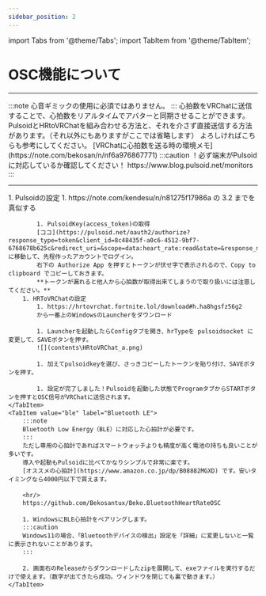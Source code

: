 ```yaml
---
sidebar_position: 2
---
```


import Tabs from '@theme/Tabs';
import TabItem from '@theme/TabItem';

# OSC機能について
<hr/>
<Tabs>
    <TabItem value="def" label="概要" default>
        :::note
        心音ギミックの使用に必須ではありません。
        :::
        心拍数をVRChatに送信することで、心拍数をリアルタイムでアバターと同期させることができます。  
        PulsoidとHRtoVRChatを組み合わせる方法と、それを介さず直接送信する方法があります。（それ以外にもありますがここでは省略します）  
        よろしければこちらも参考にしてください。  
        [VRChatに心拍数を送る時の環境メモ](https://note.com/bekosan/n/nf6a976867771)
    </TabItem>
    <TabItem value="pulsoid" label="Pulsoid">
        :::caution
        ！必ず端末がPulsoidに対応しているか確認してください！  
        https://www.blog.pulsoid.net/monitors
        :::
        <hr />
        1. Pulsoidの設定
            1. https://note.com/kendesu/n/n81275f17986a の 3.2 までを真似する  

            1. PulsoidKey(access_token)の取得  
            [ココ](https://pulsoid.net/oauth2/authorize?response_type=token&client_id=8c48435f-a0c6-4512-9bf7-6768678b625c&redirect_uri=&scope=data:heart_rate:read&state=&response_mode=web_page)に移動して、先程作ったアカウントでログイン。  
            右下の Authorize App を押すとトークンが伏せ字で表示されるので、Copy to clipboard でコピーしておきます。  
            **トークンが漏れると他人から心拍数が取得出来てしまうので取り扱いには注意してください。**  
        1. HRToVRChatの設定
            1. https://hrtovrchat.fortnite.lol/download#h.ha8hgsfz56g2  
            から一番上のWindowsのLauncherをダウンロード

            1. Launcherを起動したらConfigタブを開き、hrTypeを pulsoidsocket に変更して、SAVEボタンを押す。
            ![](contents\HRtoVRChat_a.png)

            1. 加えてpulsoidkeyを選び、さっきコピーしたトークンを貼り付け、SAVEボタンを押す。

            1. 設定が完了しました！Pulsoidを起動した状態でProgramタブからSTARTボタンを押すとOSC信号がVRChatに送信されます。
    </TabItem>
    <TabItem value="ble" label="Bluetooth LE">
        :::note
        Bluetooth Low Energy（BLE）に対応した心拍計が必要です。
        :::
        ただし専用の心拍計であればスマートウォッチよりも精度が高く電池の持ちも良いことが多いです。  
        導入や起動もPulsoidに比べてかなりシンプルで非常に楽です。  
        [オススメの心拍計](https://www.amazon.co.jp/dp/B08882MGXD) です。安いタイミングなら4000円以下で買えます。  
        
        <hr/>
        https://github.com/Bekosantux/Beko.BluetoothHeartRateOSC

        1. WindowsにBLE心拍計をペアリングします。  
        :::caution
        Windows11の場合、「Bluetoothデバイスの検出」設定を「詳細」に変更しないと一覧に表示されないことがあります。
        :::

        2. 画面右のReleaseからダウンロードしたzipを展開して、exeファイルを実行するだけで使えます。（数字が出てきたら成功。ウィンドウを閉じても裏で動きます。）
    </TabItem>
</Tabs>